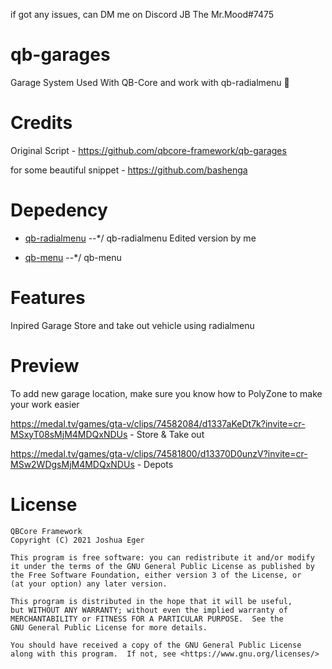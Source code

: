 if got any issues, can DM me on Discord JB The Mr.Mood#7475

# qb-garages
Garage System Used With QB-Core and work with qb-radialmenu 🚗

# Credits
Original Script - https://github.com/qbcore-framework/qb-garages

for some beautiful snippet - https://github.com/bashenga

# Depedency
* [qb-radialmenu](https://github.com/MahmoodHensem/qb-radialmenu) --*/ qb-radialmenu Edited version by me

* [qb-menu](https://github.com/qbcore-framework/qb-menu) --*/ qb-menu

# Features
Inpired Garage
Store and take out vehicle using radialmenu

# Preview
To add new garage location, make sure you know how to PolyZone to make your work easier

https://medal.tv/games/gta-v/clips/74582084/d1337aKeDt7k?invite=cr-MSxyT08sMjM4MDQxNDUs - Store & Take out

https://medal.tv/games/gta-v/clips/74581800/d13370D0unzV?invite=cr-MSw2WDgsMjM4MDQxNDUs - Depots

# License

    QBCore Framework
    Copyright (C) 2021 Joshua Eger

    This program is free software: you can redistribute it and/or modify
    it under the terms of the GNU General Public License as published by
    the Free Software Foundation, either version 3 of the License, or
    (at your option) any later version.

    This program is distributed in the hope that it will be useful,
    but WITHOUT ANY WARRANTY; without even the implied warranty of
    MERCHANTABILITY or FITNESS FOR A PARTICULAR PURPOSE.  See the
    GNU General Public License for more details.

    You should have received a copy of the GNU General Public License
    along with this program.  If not, see <https://www.gnu.org/licenses/>
